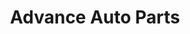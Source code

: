 ---
title: "Advance Auto Parts"
url: /denver/advance-auto-parts-east-evans-avenue/
shop: Autoteile
---